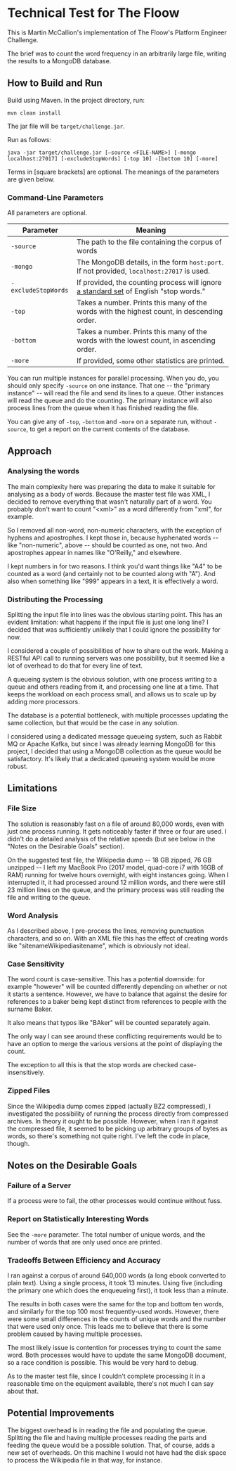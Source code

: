 # Technical Test for The Floow

This is Martin McCallion's implementation of The Floow's Platform Engineer Challenge.

The brief was to count the word frequency in an arbitrarily large file, writing the results to a MongoDB database.

## How to Build and Run

Build using Maven. In the project directory, run:

```
mvn clean install
```

The jar file will be `target/challenge.jar`.

Run as follows:

```
java -jar target/challenge.jar [–source <FILE-NAME>] [-mongo localhost:27017] [-excludeStopWords] [-top 10] -[bottom 10] [-more] 
```

Terms in [square brackets] are optional. The meanings of the parameters are given below.

### Command-Line Parameters

All parameters are optional.

| Parameter         | Meaning                                                                                    |
| ----------------- | ------------------------------------------------------------------------------------------ |
| `-source`         | The path to the file containing the corpus of words                                        |
| `-mongo`          | The MongoDB details, in the form `host:port`. If not provided, `localhost:27017` is used.  |
| `-excludeStopWords` | If provided, the counting process will ignore [a standard set](https://gist.github.com/sebleier/554280) of English "stop words."      |
| `-top`              | Takes a number. Prints this many of the words with the highest count, in descending order. |
| `-bottom`           | Takes a number. Prints this many of the words with the lowest count, in ascending order.   |
| `-more`             | If provided, some other statistics are printed.                                            |

You can run multiple instances for parallel processing. When you do, you should only specify `-source` on one instance. That one -- the "primary instance" -- will read the file and send its lines to a queue. Other instances will read the queue and do the counting. The primary instance will also process lines from the queue when it has finished reading the file.

You can give any of `-top`, `-bottom` and `-more` on a separate run, without `-source`, to get a report on the current contents of the database.

## Approach

### Analysing the words

The main complexity here was preparing the data to make it suitable for analysing as a body of words. Because the master test file was XML, I decided to remove everything that wasn't naturally part of a word. You probably don't want to count "\<xml>" as a word differently from "xml", for example.

So I removed all non-word, non-numeric characters, with the exception of hyphens and apostrophes. I kept those in, because hyphenated words -- like "non-numeric", above -- should be counted as one, not two. And apostrophes appear in names like "O'Reilly," and elsewhere.

I kept numbers in for two reasons. I think you'd want things like "A4" to be counted as a word (and certainly not to be counted along with "A"). And also when something like "999" appears in a text, it is effectively a word.

### Distributing the Processing

Splitting the input file into lines was the obvious starting point. This has an evident limitation: what happens if the input file is just one long line? I decided that was sufficiently unlikely that I could ignore the possibility for now.

I considered a couple of possibilities of how to share out the work. Making a RESTful API call to running servers was one possibility, but it seemed like a lot of overhead to do that for every line of text.

A queueing system is the obvious solution, with one process writing to a queue and others reading from it, and processing one line at a time. That keeps the workload on each process small, and allows us to scale up by adding more processors.

The database is a potential bottleneck, with multiple processes updating the same collection, but that would be the case in any solution.

I considered using a dedicated message queueing system, such as Rabbit MQ or Apache Kafka, but since I was already learning MongoDB for this project, I decided that using a MongoDB collection as the queue would be satisfactory. It's likely that a dedicated queueing system would be more robust.

## Limitations

### File Size

The solution is reasonably fast on a file of around 80,000 words, even with just one process running. It gets noticeably faster if three or four are used. I didn't do a detailed analysis of the relative speeds (but see below in the "Notes on the Desirable Goals" section).

On the suggested test file, the Wikipedia dump -- 18 GB zipped, 76 GB unzipped -- I left my MacBook Pro (2017 model, quad-core i7 with 16GB of RAM) running for twelve hours overnight, with eight instances going. When I interrupted it, it had processed around 12 million words, and there were still 23 million lines on the queue, and the primary process was still reading the file and writing to the queue.

### Word Analysis

As I described above, I pre-process the lines, removing punctuation characters, and so on. With an XML file this has the effect of creating words like "sitenameWikipediasitename", which is obviously not ideal.

### Case Sensitivity

The word count is case-sensitive. This has a potential downside: for example "however" will be counted differently depending on whether or not it starts a sentence. However, we have to balance that against the desire for references to a baker being kept distinct from references to people with the surname Baker.

It also means that typos like "BAker" will be counted separately again.

The only way I can see around these conflicting requirements would be to have an option to merge the various versions at the point of displaying the count.

The exception to all this is that the stop words are checked case-insensitively.

### Zipped Files

Since the Wikipedia dump comes zipped (actually BZ2 compressed), I investigated the possibility of running the process directly from compressed archives. In theory it ought to be possible. However, when I ran it against the compressed file, it seemed to be picking up arbitrary groups of bytes as words, so there's something not quite right. I've left the code in place, though.

## Notes on the Desirable Goals

### Failure of a Server

If a process were to fail, the other processes would continue without fuss.

### Report on Statistically Interesting Words

See the `-more` parameter. The total number of unique words, and the number of words that are only used once are printed.

### Tradeoffs Between Efficiency and Accuracy

I ran against a corpus of around 640,000 words (a long ebook converted to plain text). Using a single process, it took 13 minutes. Using five (including the primary one which does the enqueueing first), it took less than a minute.

The results in both cases were the same for the top and bottom ten words, and similarly for the top 100 most frequently-used words. However, there were some small differences in the counts of unique words and the number that were used only once. This leads me to believe that there is some problem caused by having multiple processes.

The most likely issue is contention for processes trying to count the same word. Both processes would have to update the same MongoDB document, so a race condition is possible. This would be very hard to debug.

As to the master test file, since I couldn't complete processing it in a reasonable time on the equipment available, there's not much I can say about that.

## Potential Improvements

The biggest overhead is in reading the file and populating the queue. Splitting the file and having multiple processes reading the parts and feeding the queue would be a possible solution. That, of course, adds a new set of overheads. On this machine I would not have had the disk space to process the Wikipedia file in that way, for instance.




